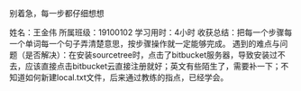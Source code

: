 别着急，每一步都仔细想想

姓名：王金伟
所属班级：19100102
学习用时：4小时
收获总结：把每一个步骤每一个单词每一个句子弄清楚意思，按步骤操作就一定能够完成。
遇到的难点与问题（是否解决）：在安装sourcetree时，点击了bitbucket服务器，导致安装过不去，应该直接点击bitbucket云直接注册就好；英文有些陌生了，需要补一下；不知道如何新建local.txt文件，后来通过教练的指点，已经学会。
